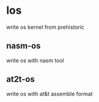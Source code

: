 # los
write os kernel from prehistoric

## nasm-os
write os with nasm tool

## at2t-os
write os with at&t assemble format
